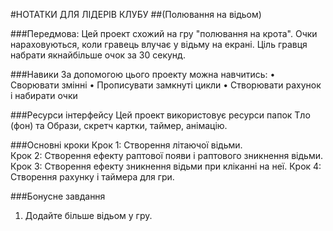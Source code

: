 #НОТАТКИ ДЛЯ ЛІДЕРІВ КЛУБУ
##(Полювання на відьом)

###Передмова: 
Цей проект схожий на гру "полювання на крота". Очки нараховуються, коли гравець влучає у відьму на екрані.  Ціль гравця набрати якнайбільше очок за 30 секунд.

###Навики
За допомогою цього проекту можна навчитись: 
• Сворювати змінні
• Прописувати замкнуті цикли 
• Створювати рахунок і набирати очки

###Ресурси інтерфейсу
Цей проект використовує ресурси папок Тло (фон) та Образи, скретч картки, таймер, анімацію.

###Основні кроки
Крок 1:  Створення літаючої відьми.  
Крок 2: Створення ефекту раптової появи і раптового зникнення відьми. 
Крок 3: Створення ефекту зникнення відьми при кліканні на неї. 
Крок 4: Створення рахунку і таймера для гри.

###Бонусне завдання
1. Додайте більше відьом у гру.
 
